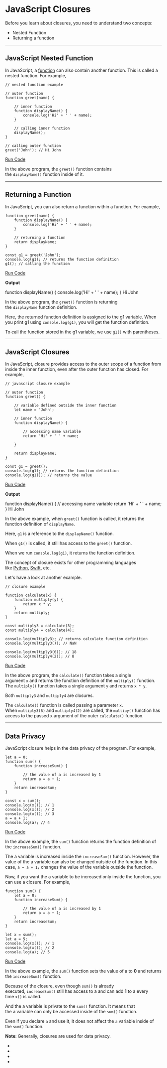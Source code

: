 # JavaScript Closures

Before you learn about closures, you need to understand two concepts:

- Nested Function
- Returning a function

---

## JavaScript Nested Function

In JavaScript, a [function](https://www.programiz.com/javascript/function) can also contain another function. This is called a nested function. For example,

```
// nested function example

// outer function
function greet(name) {

    // inner function
    function displayName() {
        console.log('Hi' + ' ' + name);
    }

    // calling inner function
    displayName();
}

// calling outer function
greet('John'); // Hi John
```

[Run Code](https://www.programiz.com/javascript/online-compiler)

In the above program, the `greet()` function contains the `displayName()` function inside of it.

---

## Returning a Function

In JavaScript, you can also return a function within a function. For example,

```
function greet(name) {
    function displayName() {
        console.log('Hi' + ' ' + name);
    }

    // returning a function
    return displayName;
}

const g1 = greet('John');
console.log(g1); // returns the function definition
g1(); // calling the function
```

[Run Code](https://www.programiz.com/javascript/online-compiler)

**Output**

function displayName() {
      console.log('Hi' + ' ' + name);
  }
Hi John

In the above program, the `greet()` function is returning the `displayName` function definition.

Here, the returned function definition is assigned to the g1 variable. When you print g1 using `console.log(g1)`, you will get the function definition.

To call the function stored in the g1 variable, we use `g1()` with parentheses.

---

## JavaScript Closures

In JavaScript, closure provides access to the outer scope of a function from inside the inner function, even after the outer function has closed. For example,

```
// javascript closure example

// outer function
function greet() {

    // variable defined outside the inner function
    let name = 'John';

    // inner function
    function displayName() {

        // accessing name variable
        return 'Hi' + ' ' + name;
      
    }

    return displayName;
}

const g1 = greet();
console.log(g1); // returns the function definition
console.log(g1()); // returns the value
```

[Run Code](https://www.programiz.com/javascript/online-compiler)

**Output**

function displayName() {
      // accessing name variable
      return 'Hi' + ' ' + name;
  }
Hi John

In the above example, when `greet()` function is called, it returns the function definition of `displayName`.

Here, `g1` is a reference to the `displayName()` function.

When `g1()` is called, it still has access to the `greet()` function.

When we run `console.log(g1)`, it returns the function definition.

The concept of closure exists for other programming languages like [Python](https://www.programiz.com/python-programming/closure), [Swift](https://www.programiz.com/swift-programming/closures), etc.

Let's have a look at another example.

```
// closure example

function calculate(x) {
    function multiply(y) {
        return x * y;
    }
    return multiply;
}

const multiply3 = calculate(3);
const multiply4 = calculate(4);

console.log(multiply3); // returns calculate function definition
console.log(multiply3()); // NaN

console.log(multiply3(6)); // 18
console.log(multiply4(2)); // 8
```

[Run Code](https://www.programiz.com/javascript/online-compiler)

In the above program, the `calculate()` function takes a single argument `x` and returns the function definition of the `multiply()` function. The `multiply()` function takes a single argument `y` and returns `x * y`.

Both `multiply3` and `multiply4` are closures.

The `calculate()` function is called passing a parameter `x`. When `multiply3(6)` and `multiply4(2)` are called, the `multipy()` function has access to the passed x argument of the outer `calculate()` function.

---

## Data Privacy

JavaScript closure helps in the data privacy of the program. For example,

```
let a = 0;
function sum() {
    function increaseSum() {

        // the value of a is increased by 1
        return a = a + 1;
    }
    return increaseSum;
}

const x = sum();
console.log(x()); // 1
console.log(x()); // 2
console.log(x()); // 3
a = a + 1;
console.log(a); // 4
```

[Run Code](https://www.programiz.com/javascript/online-compiler)

In the above example, the `sum()` function returns the function definition of the `increaseSum()` function.

The a variable is increased inside the `increaseSum()` function. However, the value of the a variable can also be changed outside of the function. In this case, `a = a + 1;` changes the value of the variable outside the function.

Now, if you want the a variable to be increased only inside the function, you can use a closure. For example,

```
function sum() {
    let a = 0;
    function increaseSum() {

        // the value of a is increased by 1
        return a = a + 1;
    }
    return increaseSum;
}

let x = sum();
let a = 5;
console.log(x()); // 1
console.log(x()); // 2
console.log(a); // 5
```

[Run Code](https://www.programiz.com/javascript/online-compiler)

In the above example, the `sum()` function sets the value of a to **0** and returns the `increaseSum()` function.

Because of the closure, even though `sum()` is already executed, `increaseSum()` still has access to a and can add **1** to a every time `x()` is called.

And the a variable is private to the `sum()` function. It means that the a variable can only be accessed inside of the `sum()` function.

Even if you declare `a` and use it, it does not affect the `a` variable inside of the `sum()` function.

**Note**: Generally, closures are used for data privacy.

- [](https://www.programiz.com/javascript/closure#nested)
- [](https://www.programiz.com/javascript/closure#returning)
- [](https://www.programiz.com/javascript/closure#closures)
- [](https://www.programiz.com/javascript/closure#privacy)